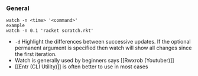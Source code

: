 ### General
```
watch -n <time> '<command>'
example
watch -n 0.1 'racket scratch.rkt'
```
- `-d`  Highlight the differences between successive updates. If the optional permanent argument is specified then watch  will  show  all  changes since the first iteration.
- Watch is generally used by beginners says [[Rwxrob (Youtuber)]]
- [[Entr (CLI Utility)]] is often better to use in most cases
